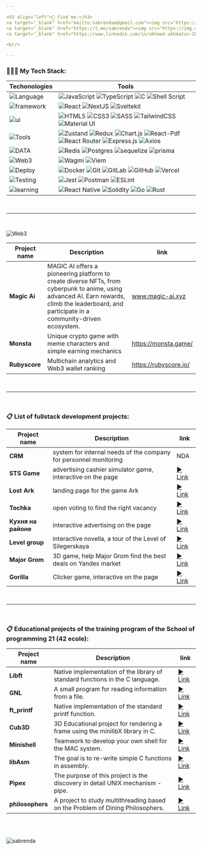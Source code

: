 ```yaml
---

<h3 align="left">💬 Find me:</h3>
<a target="_blank" href="mailto:sabrendaa@gmail.com"><img src="https://img.shields.io/badge/Gmail-D14836?style=for-the-badge&logo=gmail&logoColor=white" /></a>
<a target="_blank" href="https://t.me/sabrenda"><img src="https://img.shields.io/badge/Telegram-2CA5E0?style=for-the-badge&logo=telegram&logoColor=white" /></a>  
<a target="_blank" href="https://www.linkedin.com/in/akhmed-akhmatov-28aab9251/"><img src="https://img.shields.io/badge/linkedin-%230077B5.svg?style=for-the-badge&logo=linkedin&logoColor=white" /></a>

<br/>

---
```

<h3 align="left">👨🏻‍💻 My Tech Stack:</h3>

Techonologies | Tools
--- | ---
![Language](https://img.shields.io/badge/language-20232A?style=for-the-badge) | ![JavaScript](https://img.shields.io/badge/javascript-%23323330.svg?style=for-the-badge&logo=javascript&logoColor=%23F7DF1E) ![TypeScript](https://img.shields.io/badge/typescript-%23007ACC.svg?style=for-the-badge&logo=typescript&logoColor=white) ![C](https://img.shields.io/badge/c-%2300599C.svg?style=for-the-badge&logo=c&logoColor=white) ![Shell Script](https://img.shields.io/badge/shell_script-%23121011.svg?style=for-the-badge&logo=gnu-bash&logoColor=white)
![framework](https://img.shields.io/badge/framework-20232A?style=for-the-badge) | ![React](https://img.shields.io/badge/React-20232A?style=for-the-badge&logo=react) ![NextJS](https://img.shields.io/badge/next.js-000000?style=for-the-badge&logo=nextdotjs&logoColor=white) ![Sveltekit](https://img.shields.io/badge/svelte-%23f1413d.svg?style=for-the-badge&logo=svelte&logoColor=white) 
![ui](https://img.shields.io/badge/ui-20232A?style=for-the-badge)  | ![HTML5](https://img.shields.io/badge/html5-%23E34F26.svg?style=for-the-badge&logo=html5&logoColor=white) ![CSS3](https://img.shields.io/badge/css3-%231572B6.svg?style=for-the-badge&logo=css3&logoColor=white) ![SASS](https://img.shields.io/badge/SASS/SCSS-hotpink.svg?style=for-the-badge&logo=SASS&logoColor=white) ![TailwindCSS](https://img.shields.io/badge/tailwindcss-%2338B2AC.svg?style=for-the-badge&logo=tailwind-css&logoColor=white) ![Material UI](https://img.shields.io/badge/materialui-%230081CB.svg?style=for-the-badge&logo=material-ui&logoColor=white)
![Tools](https://img.shields.io/badge/library%20tools-20232A?style=for-the-badge) | ![Zustand](https://img.shields.io/badge/Zustand-39477F?style=for-the-badge&logo=realm&logoColor=white) ![Redux](https://img.shields.io/badge/redux-%23593d88.svg?style=for-the-badge&logo=redux&logoColor=white) ![Chart.js](https://img.shields.io/badge/Chart.js-20232A?style=for-the-badge&logo=chart.js) ![React-Pdf](https://img.shields.io/badge/React.Pdf-%23DD0031.svg?style=for-the-badge&logo=adobeacrobatreader) ![React Router](https://img.shields.io/badge/React_Router-CA4245?style=for-the-badge&logo=react-router&logoColor=white) ![Express.js](https://img.shields.io/badge/express.js-%23404d59.svg?style=for-the-badge&logo=express&logoColor=%2361DAFB) ![Axios](https://img.shields.io/badge/Axios-20232A?style=for-the-badge&logo=axios) 
![DATA](https://img.shields.io/badge/DATABASE-20232A?style=for-the-badge) | ![Redis](https://img.shields.io/badge/redis-%23DD0031.svg?style=for-the-badge&logo=redis&logoColor=white) ![Postgres](https://img.shields.io/badge/postgres-%23316192.svg?style=for-the-badge&logo=postgresql&logoColor=white) ![sequelize](https://img.shields.io/badge/Sequelize%20orm-20232A?style=for-the-badge&logo=Sequelize) ![prisma](https://img.shields.io/badge/prisma%20orm-20232A?style=for-the-badge&logo=prisma)
![Web3](https://img.shields.io/badge/Web3-20232A?style=for-the-badge) | ![Wagmi](https://img.shields.io/badge/Wagmi-3C3C3D?style=for-the-badge&logo=Ethereum&logoColor=white) ![Viem](https://img.shields.io/badge/Viem-3C3C3D?style=for-the-badge&logo=Ethereum&logoColor=white)
![Deploy](https://img.shields.io/badge/Devops-20232A?style=for-the-badge) | ![Docker](https://img.shields.io/badge/docker-%230db7ed.svg?style=for-the-badge&logo=docker&logoColor=white) ![Git](https://img.shields.io/badge/git-%23F05033.svg?style=for-the-badge&logo=git&logoColor=white) ![GitLab](https://img.shields.io/badge/gitlab-%23181717.svg?style=for-the-badge&logo=gitlab&logoColor=white) ![GitHub](https://img.shields.io/badge/github-%23121011.svg?style=for-the-badge&logo=github&logoColor=white) ![Vercel](https://img.shields.io/badge/vercel-%23000000.svg?style=for-the-badge&logo=vercel&logoColor=white)
 ![Testing](https://img.shields.io/badge/Testing-20232A?style=for-the-badge) | ![Jest](https://img.shields.io/badge/-jest-%23C21325?style=for-the-badge&logo=jest&logoColor=white) ![Postman](https://img.shields.io/badge/Postman-FF6C37?style=for-the-badge&logo=postman&logoColor=white) ![ESLint](https://img.shields.io/badge/ESLint-4B3263?style=for-the-badge&logo=eslint&logoColor=white)
![learning](https://img.shields.io/badge/learning-577777?style=for-the-badge)| ![React Native](https://img.shields.io/badge/react_native-%2320232a.svg?style=for-the-badge&logo=react&logoColor=%2361DAFB) ![Solidity](https://img.shields.io/badge/Solidity-3C3C3D?style=for-the-badge&logo=Ethereum&logoColor=white) ![Go](https://img.shields.io/badge/go-%2300ADD8.svg?style=for-the-badge&logo=go&logoColor=white) ![Rust](https://img.shields.io/badge/rust-%23000000.svg?style=for-the-badge&logo=rust&logoColor=white)

<br/>

---

<br/>

![Web3](https://img.shields.io/badge/Web3-Projects-3C3C3D?style=for-the-badge&logo=Ethereum&logoColor=white)

Project name|Description|link
-|-|-
**Magic Ai**|MAGIC AI offers a pioneering platform to create diverse NFTs, from cyberpunk to anime, using advanced AI. Earn rewards, climb the leaderboard, and participate in a community-driven ecosystem.|www.magic-ai.xyz
**Monsta**|Unique crypto game with meme characters and simple earning mechanics|https://monsta.game/
**Rubyscore**|Multichain analytics and Web3 wallet ranking|https://rubyscore.io/

<br/>

---

<br/>

<h3 align="left">📋 List of fullstack development projects:</h3>

Project name|Description|link
-|-|-
**CRM**|system for internal needs of the company for personnel monitoring|NDA
**STS Game**|advertising cashier simulator game, interactive on the page|[▶️ Link](https://pikabu.ru/story/_10706909)
**Lost Ark**|landing page for the game Ark|[▶️ Link](https://special.pikabu.ru/lost_ark/fourth_birthday)
**Tochka**|open voting to find the right vacancy|[▶️ Link](https://special.pikabu.ru/tochka_hr/dream_work)
**Кухня на районе**|interactive advertising on the page|[▶️ Link](https://pikabu.ru/story/_10940186)
**Level group**|interactive novella, a tour of the Level of Silegerskaya|[▶️ Link](https://pikabu.ru/story/_11039036?secret=c09d5de45659722b78e1e3db2057211946b384c56a49ae02d0ec5c40749fb6c2)
**Major Grom**| 3D game, help Major Grom find the best deals on Yandex market|[▶️ Link](https://special.pikabu.ru/yandex_poisk/smashing_game)
**Gorilla**| Clicker game, interactive on the page |[▶️ Link](https://pikabu.ru/story/_11574350)

<br/>

---

<br/>

<h3 align="left">📋 Educational projects of the training program of the School of programming 21 (42 ecole):</h3>
 
Project name|Description|link
-|-|-
**Libft**|Native implementation of the library of standard functions in the C language.| [▶️ Link](https://github.com/sabrenda/libft)
**GNL**| A small program for reading information from a file.| [▶️ Link](https://github.com/sabrenda/get_next_line)
**ft_printf**|Native implementation of the standard printf function.| [▶️ Link](https://github.com/sabrenda/ft_printf)
**Cub3D**| 3D Educational project for rendering a frame using the minilibX library in C.| [▶️ Link](https://github.com/sabrenda/Cub3D)
**Minishell**|Teamwork to develop your own shell for the MAC system.| [▶️ Link](https://github.com/sabrenda/Minishell)
**libAsm**|The goal is to re-write simple C functions in assembly.| [▶️ Link](https://github.com/sabrenda/libAsm)
**Pipex**|The purpose of this project is the discovery in detail UNIX mechanism - pipe.| [▶️ Link](https://github.com/sabrenda/Pipex)
**philosophers**|A project to study multithreading based on the Problem of Dining Philosophers.| [▶️ Link](https://github.com/sabrenda/Philosophers)

<br />
<br />

<p align="left"> <img src="https://komarev.com/ghpvc/?username=sabrenda&label=Profile%20views&color=0e75b6&style=flat" alt="sabrenda" /> </p>
